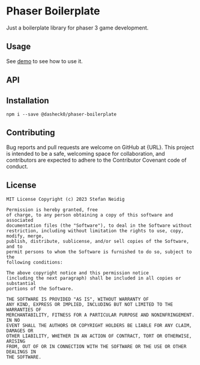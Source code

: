 # Phaser Boilerplate
<!-- section: Introduction -->
<!-- Describe briefly what your module / library is. What problem does it solve? What can you use it for? At what target audience is it aimed? -->
Just a boilerplate library for phaser 3 game development.

## Usage
<!-- section: Usage -->
<!-- Show how to use it with a code example. Focus on the key features and do not include too much (that is for the Wiki). Also do not delve into the API to much. We'll get to that -->
See [demo](https://github.com/dasheck0/phaser-boilerplate/tree/master/demo) to see how to use it.

## API
<!-- section: API -->
<!-- Describe the API of your module / library such that other developers know how to interact with it. -->

## Installation
<!-- section: Installation --> 
<!-- Briefly describe how other developers can use your library. Make it as short as possible and rely on package managers (e.g. npm, conan, gradle, ...). Assume that they are known when refering to your target (developer) audience. -->
```
npm i --save @dasheck0/phaser-boilerplate
```

## Contributing
<!-- section: Contributing -->
<!-- Describe what action one should take in order to contribute. Does a certain styleguide has to be adhered. How can one apply changes (i.e. push vs. pull request)? -->

Bug reports and pull requests are welcome on GitHub at {URL}. This project is intended to be a safe, welcoming space for collaboration, and contributors are expected to adhere to the Contributor Covenant code of conduct.

## License
<!-- section: License -->
<!-- Describe the license under which your software is published. Note that an unlicensed piece of software is most likely never used. So do not skip tihs part! -->
```
MIT License Copyright (c) 2023 Stefan Neidig

Permission is hereby granted, free
of charge, to any person obtaining a copy of this software and associated
documentation files (the "Software"), to deal in the Software without
restriction, including without limitation the rights to use, copy, modify, merge,
publish, distribute, sublicense, and/or sell copies of the Software, and to
permit persons to whom the Software is furnished to do so, subject to the
following conditions:

The above copyright notice and this permission notice
(including the next paragraph) shall be included in all copies or substantial
portions of the Software.

THE SOFTWARE IS PROVIDED "AS IS", WITHOUT WARRANTY OF
ANY KIND, EXPRESS OR IMPLIED, INCLUDING BUT NOT LIMITED TO THE WARRANTIES OF
MERCHANTABILITY, FITNESS FOR A PARTICULAR PURPOSE AND NONINFRINGEMENT. IN NO
EVENT SHALL THE AUTHORS OR COPYRIGHT HOLDERS BE LIABLE FOR ANY CLAIM, DAMAGES OR
OTHER LIABILITY, WHETHER IN AN ACTION OF CONTRACT, TORT OR OTHERWISE, ARISING
FROM, OUT OF OR IN CONNECTION WITH THE SOFTWARE OR THE USE OR OTHER DEALINGS IN
THE SOFTWARE.
```